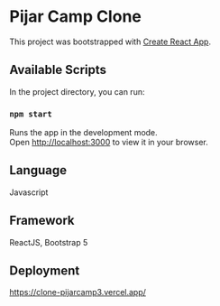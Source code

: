 # Pijar Camp Clone

This project was bootstrapped with [Create React App](https://github.com/facebook/create-react-app).

## Available Scripts

In the project directory, you can run:

### `npm start`

Runs the app in the development mode.\
Open [http://localhost:3000](http://localhost:3000) to view it in your browser.

## Language

Javascript

## Framework

ReactJS, Bootstrap 5

## Deployment

https://clone-pijarcamp3.vercel.app/
